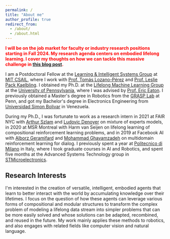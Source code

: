 ```yaml
---
permalink: /
title: "About me"
author_profile: true
redirect_from: 
  - /about/
  - /about.html
---
```


<span style="color:red">**I will be on the job market for faculty or industry research positions starting in Fall 2024. My research agenda centers on embodied lifelong learning. I cover my thoughts on how we can tackle this massive challenge in [this blog post](https://lis.csail.mit.edu/embodied-lifelong-learning-for-decision-making/).**</span>


I am a Postdoctoral Fellow at the [Learning &amp; Intelligent Systems Group](https://lis.csail.mit.edu) at [MIT CSAIL](https://www.csail.mit.edu), where I work with [Prof. Tom&aacute;s Lozano-P&eacute;rez](https://people.csail.mit.edu/tlp/) and [Prof. Leslie Pack Kaelbling](http://people.csail.mit.edu/lpk/). I obtained my Ph.D. at the [Lifelong Machine Learning Group](https://lifelongml.seas.upenn.edu) at the [University of Pennsylvania](http://cis.upenn.edu), where I was advised by [Prof. Eric Eaton](https://seas.upenn.edu/~eeaton). I previously obtained a Master's degree in Robotics from the [GRASP Lab](https://www.grasp.upenn.edu) at Penn, and got my Bachelor's degree in Electronics Engineering from [Universidad Simon Bolivar](http://www.usb.ve) in Venezuela.

During my Ph.D., I was fortunate to work as a research intern in 2021 at FAIR NYC with [Arthur Szlam](https://scholar.google.com/citations?user=u3-FxUgAAAAJ&hl=en) and [Ludovic Denoyer](https://ludc.github.io/video_games_and_deep_reinforcement_learning/) on mixture of experts models, in 2020 at MSR Montreal with Harm van Seijen on lifelong learning of compositional reinforcement learning problems, and in 2019 at Facebook AI with [Alborz Geramifard](http://alborz-geramifard.com/Homepage/Welcome.html) and [Mohammad Ghavamzadeh](https://mohammadghavamzadeh.github.io) on multidomain reinforcement learning for dialog. I previously spent a year at [Politecnico di Milano](https://www.deib.polimi.it/eng/computer-science-and-engineering) in Italy, where I took graduate courses in AI and Robotics, and spent five months at the Advanced Systems Technology group in [STMicroelectronics](https://www.st.com/).

Research Interests
-----

I'm interested in the creation of versatile, intelligent, embodied agents that learn to better interact with the world by accumulating knowledge over their lifetimes. I focus on the question of how these agents can leverage various forms of compositional and modular structures to transform the complex problem of modeling a lifelong data stream into simpler problems that can be more easily solved and whose solutions can be adapted, recombined, and reused in the future. My work mainly applies these methods to robotics, and also engages with related fields like computer vision and natural language.